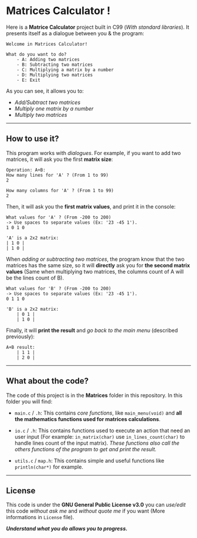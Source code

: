 Matrices Calculator !
===================


Here is a **Matrice Calculator** project built in C99 (*With standard libraries*).
It presents itself as a dialogue between you & the program:

    Welcome in Matrices Calculator!
    	
    What do you want to do?
		- A: Adding two matrices
		- B: Subtracting two matrices
		- C: Multiplying a matrix by a number
		- D: Multiplying two matrices
		- E: Exit

As you can see, it allows you to:

 - *Add/Subtract two matrices*
 - *Multiply one matrix by a number*
 - *Multiply two matrices*

----------


How to use it?
-------------

This program works with *dialogues*. For example, if you want to add two matrices, it will ask you the first **matrix size**:

    Operation: A+B:
    How many lines for 'A' ? (From 1 to 99) 
    2
    
    How many columns for 'A' ? (From 1 to 99) 
    2

Then, it will ask you the **first matrix values**, and print it in the console:

    What values for 'A' ? (From -200 to 200)
    -> Use spaces to separate values (Ex: '23 -45 1').
    1 0 1 0
    
    'A' is a 2x2 matrix:
	| 1 0 |
	| 1 0 |
When *adding or subtracting two matrices*, the program know that the two matrices has the same size, so it will **directly** ask you for **the second matrix values** (Same when multiplying two matrices, the columns count of A will be the lines count of B).

    What values for 'B' ? (From -200 to 200)
    -> Use spaces to separate values (Ex: '23 -45 1').
    0 1 1 0
    
    'B' is a 2x2 matrix:
    	| 0 1 |
    	| 1 0 |

Finally, it will **print the result** and *go back to the main menu* (described previously):

    A+B result:
    	| 1 1 |
    	| 2 0 |


----------

What about the code?
-------------

The code of this project is in the **Matrices** folder in this repository. In this folder you will find:

 - `main.c` / `.h`: This contains *core functions*, like `main_menu(void)` and **all the mathematics functions used for matrices calculations**.
 
 - `io.c` / `.h`: This contains functions used to execute an action that need an user input (For example: `in_matrix(char)` use `in_lines_count(char)` to handle lines count of the input matrix). *These functions also call the others functions of the program to get and print the result.*
 
 - `utils.c` / `map.h`: This contains simple and useful functions like `println(char*)` for example.


----------

License
-------------

This code is under the **GNU General Public License v3.0** you can *use/edit* this code *without ask me* and *without quote me* if you want (More informations in `License` file).

***Understand what you do allows you to progress.***
